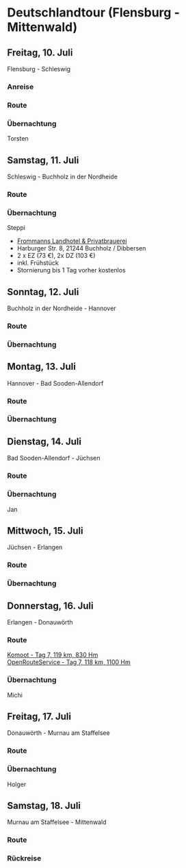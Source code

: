 # Deutschlandtour (Flensburg - Mittenwald)

## Freitag, 10. Juli

Flensburg - Schleswig

### Anreise

### Route

### Übernachtung

Torsten

## Samstag, 11. Juli

Schleswig - Buchholz in der Nordheide

### Route

### Übernachtung

Steppi

- [Frommanns Landhotel & Privatbrauerei](https://www.hotelfrommann.de/)
- Harburger Str. 8, 21244 Buchholz / Dibbersen
- 2 x EZ (73 €), 2x DZ (103 €)
- inkl. Frühstück
- Stornierung bis 1 Tag vorher kostenlos

## Sonntag, 12. Juli

Buchholz in der Nordheide - Hannover

### Route

### Übernachtung

## Montag, 13. Juli

Hannover - Bad Sooden-Allendorf

### Route

### Übernachtung

## Dienstag, 14. Juli

Bad Sooden-Allendorf - Jüchsen

### Route

### Übernachtung

Jan

## Mittwoch, 15. Juli

Jüchsen - Erlangen

### Route

### Übernachtung

## Donnerstag, 16. Juli

Erlangen - Donauwörth

### Route

[Komoot - Tag 7, 119 km, 830 Hm](https://www.komoot.de/plan/tour/d09AvR_fgCoINc=FyoABJ5IN3P-ZB2c0dYy4Oa4cx2O_35QDtqJ3SCA/@48.7693148,10.9368896,11z)  
[OpenRouteService - Tag 7, 118 km, 1100 Hm](https://bit.ly/2SXh6AM)

### Übernachtung

Michi

## Freitag, 17. Juli

Donauwörth - Murnau am Staffelsee

### Route

### Übernachtung

Holger

## Samstag, 18. Juli

Murnau am Staffelsee - Mittenwald

### Route

### Rückreise

